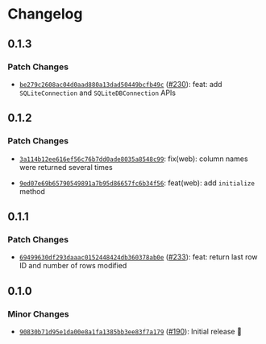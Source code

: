 # Changelog

## 0.1.3

### Patch Changes

- [`be279c2608ac04d0aad880a13dad50449bcfb49c`](https://github.com/capawesome-team/capacitor-plugins-sponsorware/commit/be279c2608ac04d0aad880a13dad50449bcfb49c) ([#230](https://github.com/capawesome-team/capacitor-plugins-sponsorware/pull/230)): feat: add `SQLiteConnection` and `SQLiteDBConnection` APIs

## 0.1.2

### Patch Changes

- [`3a114b12ee616ef56c76b7dd0ade8035a8548c99`](https://github.com/capawesome-team/capacitor-plugins-sponsorware/commit/3a114b12ee616ef56c76b7dd0ade8035a8548c99): fix(web): column names were returned several times

- [`9ed07e69b65790549891a7b95d86657fc6b34f56`](https://github.com/capawesome-team/capacitor-plugins-sponsorware/commit/9ed07e69b65790549891a7b95d86657fc6b34f56): feat(web): add `initialize` method

## 0.1.1

### Patch Changes

- [`69499630df293daaac0152448424db360378ab0e`](https://github.com/capawesome-team/capacitor-plugins-sponsorware/commit/69499630df293daaac0152448424db360378ab0e) ([#233](https://github.com/capawesome-team/capacitor-plugins-sponsorware/pull/233)): feat: return last row ID and number of rows modified

## 0.1.0

### Minor Changes

- [`90830b71d95e1da00e8a1fa1385bb3ee83f7a179`](https://github.com/capawesome-team/capacitor-plugins-sponsorware/commit/90830b71d95e1da00e8a1fa1385bb3ee83f7a179) ([#190](https://github.com/capawesome-team/capacitor-plugins-sponsorware/pull/190)): Initial release 🎉
